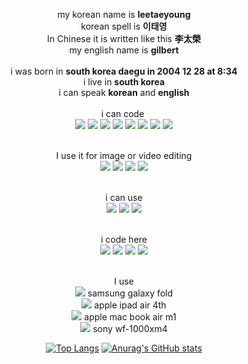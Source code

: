 <div align="center">

my korean name is <strong>leetaeyoung</strong><br> 
korean spell is  <strong>이태영</strong><br>
In Chinese it is written like this  <strong>李太榮</strong><br>
my english name is  <strong>gilbert</strong><br>
<br>
i was born in  <strong>south korea daegu in 2004 12 28 at 8:34</strong><br>
i live in <strong style="">south korea</strong> <br> 
i can speak <strong>korean</strong> and  <strong>english</strong><br>
<br>
i can code <br>
<img src="https://img.shields.io/badge/Python-3776AB?style=flat-square&logo=Python&logoColor=white"/>
<img src="https://img.shields.io/badge/Go-00ADD8?style=flat-square&logo=Go&logoColor=white"/>
<img src="https://img.shields.io/badge/HTML5-E34F26?style=flat-square&logo=HTML5&logoColor=white"/>
<img src="https://img.shields.io/badge/CSS3-1572B6?style=flat-square&logo=CSS3&logoColor=white"/>
<img src="https://img.shields.io/badge/JavaScript-F7DF1E?style=flat-square&logo=JavaScript&logoColor=white"/>
<img src="https://img.shields.io/badge/React-61DAFB?style=flat-square&logo=React&logoColor=white"/>
<img src="https://img.shields.io/badge/Node.js-339933?style=flat-square&logo=Node.js&logoColor=white"/>
<img src="https://img.shields.io/badge/Sass-CC6699?style=flat-square&logo=Sass&logoColor=white"/>

<br>I use it for image or video editing<br>
<img src="https://img.shields.io/badge/Adobe Photoshop-31A8FF?style=flat-square&logo=Adobe Photoshop&logoColor=white"/>
<img src="https://img.shields.io/badge/Adobe Illustrator-FF9A00?style=flat-square&logo=Adobe Illustrator&logoColor=white"/>
<img src="https://img.shields.io/badge/Adobe Premiere Pro-9999FF?style=flat-square&logo=Adobe Premiere Pro&logoColor=white"/>
<img src="https://img.shields.io/badge/Adobe After Effects-9999FF?style=flat-square&logo=Adobe After Effects&logoColor=white"/>

<br>i can use <br>
<img src="https://img.shields.io/badge/Git-F05032?style=flat-square&logo=Git&logoColor=white"/>
<img src="https://img.shields.io/badge/GitHub-181717?style=flat-square&logo=GitHub&logoColor=white"/>
<img src="https://img.shields.io/badge/GitHub Pages-222222?style=flat-square&logo=GitHub Pages&logoColor=white"/>

<br>i code here<br>
<img src="https://img.shields.io/badge/Google Colab-F9AB00?style=flat-square&logo=Google Colab&logoColor=white"/>
<img src="https://img.shields.io/badge/CodePen-000000?style=flat-square&logo=CodePen&logoColor=white"/>
<img src="https://img.shields.io/badge/Visual Studio Code-007ACC?style=flat-square&logo=Visual Studio Code&logoColor=white"/>
<img src="https://img.shields.io/badge/Replit-F26207?style=flat-square&logo=Replit&logoColor=white"/>

<br>I use<br>
<img src="https://img.shields.io/badge/Samsung-000000?style=flat-square&logo=Samsung&logoColor=white"/> samsung galaxy fold <br>
<img src="https://img.shields.io/badge/Apple-000000?style=flat-square&logo=Apple&logoColor=white"/> apple ipad air 4th<br>
<img src="https://img.shields.io/badge/macOS-000000?style=flat-square&logo=macOS&logoColor=white"/> apple mac book air m1<br>
<img src="https://img.shields.io/badge/Sony-000000?style=flat-square&logo=macOS&logoColor=white"/>  sony wf-1000xm4



[![Top Langs](https://github-readme-stats.vercel.app/api/top-langs/?username=leetae04kr)](https://github.com/leetae04kr/github-readme-stats)
[![Anurag's GitHub stats](https://github-readme-stats.vercel.app/api?username=leetae04kr)](https://github.com/leetae04kr/github-readme-stats)

</div>
